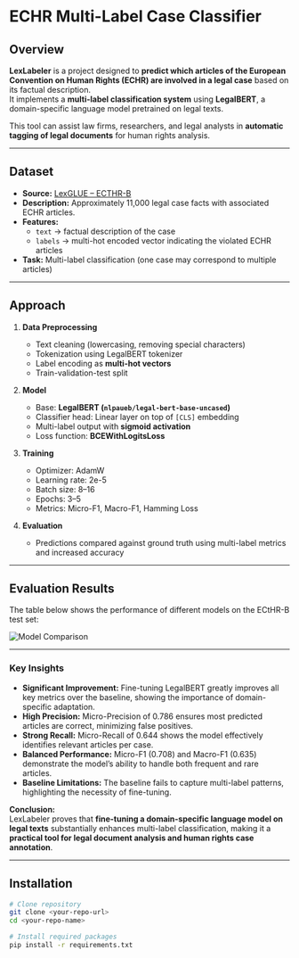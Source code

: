 # ECHR Multi-Label Case Classifier

## Overview
**LexLabeler** is a project designed to **predict which articles of the European Convention on Human Rights (ECHR) are involved in a legal case** based on its factual description.  
It implements a **multi-label classification system** using **LegalBERT**, a domain-specific language model pretrained on legal texts.

This tool can assist law firms, researchers, and legal analysts in **automatic tagging of legal documents** for human rights analysis.

---

## Dataset
- **Source:** [LexGLUE – ECTHR-B](https://huggingface.co/datasets/coastalcph/lex_glue)  
- **Description:** Approximately 11,000 legal case facts with associated ECHR articles.  
- **Features:**
  - `text` → factual description of the case
  - `labels` → multi-hot encoded vector indicating the violated ECHR articles
- **Task:** Multi-label classification (one case may correspond to multiple articles)

---

## Approach
1. **Data Preprocessing**
   - Text cleaning (lowercasing, removing special characters)
   - Tokenization using LegalBERT tokenizer
   - Label encoding as **multi-hot vectors**
   - Train-validation-test split

2. **Model**
   - Base: **LegalBERT (`nlpaueb/legal-bert-base-uncased`)**
   - Classifier head: Linear layer on top of `[CLS]` embedding
   - Multi-label output with **sigmoid activation**
   - Loss function: **BCEWithLogitsLoss**

3. **Training**
   - Optimizer: AdamW
   - Learning rate: 2e-5
   - Batch size: 8–16
   - Epochs: 3–5
   - Metrics: Micro-F1, Macro-F1, Hamming Loss

4. **Evaluation**
   - Predictions compared against ground truth using multi-label metrics and increased accuracy

---

##  Evaluation Results

The table below shows the performance of different models on the ECtHR-B test set:

![Model Comparison](results/eval.png)

---



### **Key Insights**
- **Significant Improvement:** Fine-tuning LegalBERT greatly improves all key metrics over the baseline, showing the importance of domain-specific adaptation.  
- **High Precision:** Micro-Precision of 0.786 ensures most predicted articles are correct, minimizing false positives.  
- **Strong Recall:** Micro-Recall of 0.644 shows the model effectively identifies relevant articles per case.  
- **Balanced Performance:** Micro-F1 (0.708) and Macro-F1 (0.635) demonstrate the model’s ability to handle both frequent and rare articles.  
- **Baseline Limitations:** The baseline fails to capture multi-label patterns, highlighting the necessity of fine-tuning.

**Conclusion:**  
LexLabeler proves that **fine-tuning a domain-specific language model on legal texts** substantially enhances multi-label classification, making it a **practical tool for legal document analysis and human rights case annotation**.

---

## Installation
```bash
# Clone repository
git clone <your-repo-url>
cd <your-repo-name>

# Install required packages
pip install -r requirements.txt

